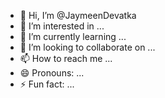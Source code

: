 - 👋 Hi, I’m @JaymeenDevatka
- 👀 I’m interested in ...
- 🌱 I’m currently learning ...
- 💞️ I’m looking to collaborate on ...
- 📫 How to reach me ...
- 😄 Pronouns: ...
- ⚡ Fun fact: ...

<!---
JaymeenDevatka/JaymeenDevatka is a ✨ special ✨ repository because its `README.md` (this file) appears on your GitHub profile.
You can click the Preview link to take a look at your changes.
--->
